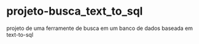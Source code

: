 # projeto-busca_text_to_sql
projeto de uma ferramente de busca em um banco de dados baseada em text-to-sql
